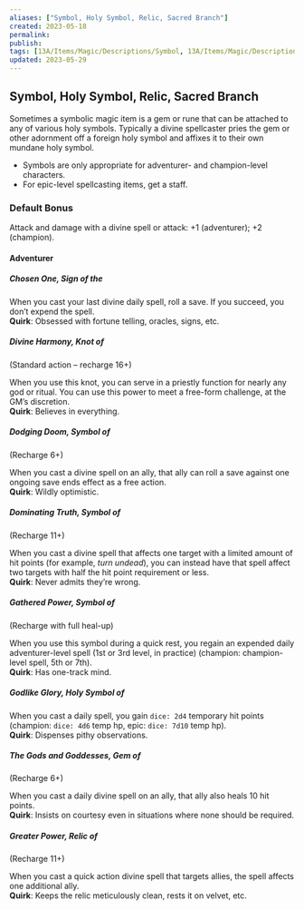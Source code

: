 ```yaml
---
aliases: ["Symbol, Holy Symbol, Relic, Sacred Branch"]
created: 2023-05-18
permalink: 
publish: 
tags: [13A/Items/Magic/Descriptions/Symbol, 13A/Items/Magic/Descriptions/Holy-Symbol, 13A/Items/Magic/Descriptions/Relic, 13A/Items/Magic/Descriptions/Sacred-Branch]
updated: 2023-05-29
---
```


## Symbol, Holy Symbol, Relic, Sacred Branch

Sometimes a symbolic magic item is a gem or rune that can be attached to any of various holy symbols. Typically a divine spellcaster pries the gem or other adornment off a foreign holy symbol and affixes it to their own mundane holy symbol. 

- Symbols are only appropriate for adventurer- and champion-level characters. 
- For epic-level spellcasting items, get a staff.

### Default Bonus

Attack and damage with a divine spell or attack: +1 (adventurer); +2 (champion).

#### Adventurer

##### Chosen One, Sign of the

When you cast your last divine daily spell, roll a save. If you succeed, you don’t expend the spell.  
**Quirk**: Obsessed with fortune telling, oracles, signs, etc.

##### Divine Harmony, Knot of

(Standard action – recharge 16+)

When you use this knot, you can serve in a priestly function for nearly any god or ritual. You can use this power to meet a free-form challenge, at the GM’s discretion.  
**Quirk**: Believes in everything.

##### Dodging Doom, Symbol of

(Recharge 6+)

When you cast a divine spell on an ally, that ally can roll a save against one ongoing save ends effect as a free action.  
**Quirk**: Wildly optimistic.

##### Dominating Truth, Symbol of

(Recharge 11+)

When you cast a divine spell that affects one target with a limited amount of hit points (for example, *turn undead*), you can instead have that spell affect two targets with half the hit point requirement or less.  
**Quirk**: Never admits they’re wrong.

##### Gathered Power, Symbol of

(Recharge with full heal-up)

When you use this symbol during a quick rest, you regain an expended daily adventurer-level spell (1st or 3rd level, in practice) (champion: champion-level spell, 5th or 7th).  
**Quirk**: Has one-track mind.

##### Godlike Glory, Holy Symbol of

When you cast a daily spell, you gain `dice: 2d4` temporary hit points (champion: `dice: 4d6` temp hp, epic: `dice: 7d10` temp hp).  
**Quirk**: Dispenses pithy observations.

##### The Gods and Goddesses, Gem of

(Recharge 6+)

When you cast a daily divine spell on an ally, that ally also heals 10 hit points.  
**Quirk**: Insists on courtesy even in situations where none should be required.

##### Greater Power, Relic of

(Recharge 11+)

When you cast a quick action divine spell that targets allies, the spell affects one additional ally.  
**Quirk**: Keeps the relic meticulously clean, rests it on velvet, etc.
